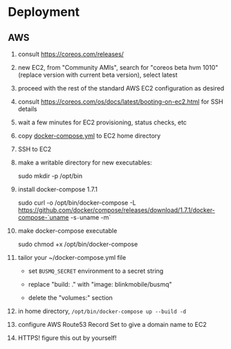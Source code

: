 # Deployment


## AWS

1. consult https://coreos.com/releases/

2. new EC2, from "Community AMIs", search for "coreos beta hvm 1010" (replace version with current beta version), select latest

3. proceed with the rest of the standard AWS EC2 configuration as desired

4. consult https://coreos.com/os/docs/latest/booting-on-ec2.html for SSH details

5. wait a few minutes for EC2 provisioning, status checks, etc

5. copy [docker-compose.yml](../docker-compose.yml) to EC2 home directory

6. SSH to EC2

7. make a writable directory for new executables:

    sudo mkdir -p /opt/bin

8. install docker-compose 1.7.1

    sudo curl -o /opt/bin/docker-compose -L https://github.com/docker/compose/releases/download/1.7.1/docker-compose-`uname -s`-`uname -m`

9. make docker-compose executable

    sudo chmod +x /opt/bin/docker-compose

10. tailor your ~/docker-compose.yml file

    - set `BUSMQ_SECRET` environment to a secret string

    - replace "build: ." with "image: blinkmobile/busmq"

    - delete the "volumes:" section

11. in home directory, `/opt/bin/docker-compose up --build -d`

12. configure AWS Route53 Record Set to give a domain name to EC2

13. HTTPS! figure this out by yourself!

